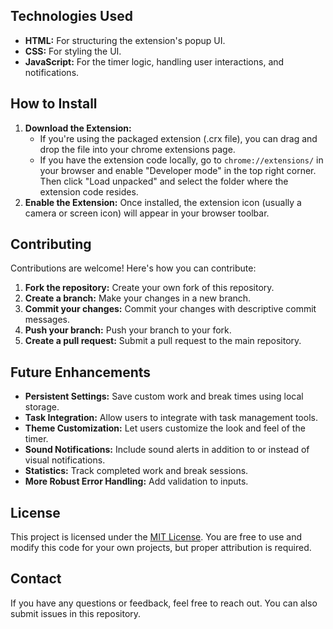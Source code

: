 
## Technologies Used

*   **HTML:** For structuring the extension's popup UI.
*   **CSS:** For styling the UI.
*   **JavaScript:** For the timer logic, handling user interactions, and notifications.

## How to Install

1.  **Download the Extension:** 
    *   If you're using the packaged extension (.crx file), you can drag and drop the file into your chrome extensions page.
    *  If you have the extension code locally, go to `chrome://extensions/` in your browser and enable "Developer mode" in the top right corner. Then click "Load unpacked" and select the folder where the extension code resides.
2.  **Enable the Extension:** Once installed, the extension icon (usually a camera or screen icon) will appear in your browser toolbar.

## Contributing

Contributions are welcome! Here's how you can contribute:

1.  **Fork the repository:** Create your own fork of this repository.
2.  **Create a branch:** Make your changes in a new branch.
3.  **Commit your changes:** Commit your changes with descriptive commit messages.
4.  **Push your branch:** Push your branch to your fork.
5.  **Create a pull request:** Submit a pull request to the main repository.

## Future Enhancements

*   **Persistent Settings:** Save custom work and break times using local storage.
*   **Task Integration:** Allow users to integrate with task management tools.
*   **Theme Customization:** Let users customize the look and feel of the timer.
*   **Sound Notifications:** Include sound alerts in addition to or instead of visual notifications.
*   **Statistics:** Track completed work and break sessions.
*   **More Robust Error Handling:** Add validation to inputs.

## License

This project is licensed under the [MIT License](LICENSE.txt). You are free to use and modify this code for your own projects, but proper attribution is required.

## Contact

If you have any questions or feedback, feel free to reach out. You can also submit issues in this repository.

